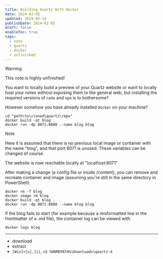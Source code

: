 ```yaml
---
title: Building Quartz With Docker
date: 2024-02-05
updated: 2024-05-18
publishDate: 2024-02-05
draft: false
enableToc: true
tags:
  - note
  - quartz
  - docker
  - unfinished
---
```


> [!warning]
> This note is highly unfinished!
 
You want to locally build a preview of your Quartz website or want to locally host your notes without exposing them to the general web, but installing the required versions of `node` and `npm` is to bothersome?

However somehow you have already installed `Docker` on your machine? 

```shell title="First Start in Windows PowerShell"
cd "path\to\cloned\quartz\repo"
docker build -qt blog .
docker run -dp 8071:8080 --name blog blog
```

>[!note]
> Here it is assumed that there is no previous local image or container with the name "blog", and that port 8071 is unused. These variables can be changed of course.

The website is now reachable locally at "localhost:8071"

After making a change (a config file or inside /content), you can remove and recreate container and image (assuming you're still in the same directory in PowerShell):

```shell title="Recreating in Windows PowerShell"
docker rm -f blog
docker image rm blog
docker build -qt blog .
docker run -dp 8071:8080 --name blog blog
```

If the blog fails to start (for example because a misformatted line in the frontmatter of a .md file), the container log can be viewed with

```shell
docker logs blog
```

---

- download
- extract
- `[Win]+[x],[i]`, `cd %HOMEPATH%\Downloads\quartz-4`